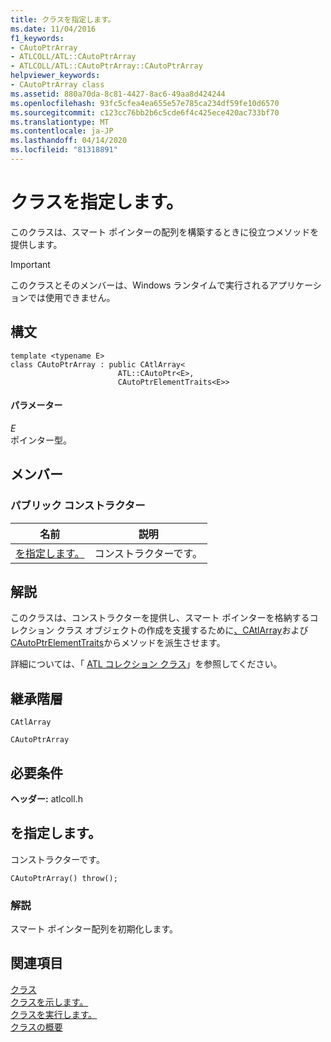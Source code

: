 ```yaml
---
title: クラスを指定します。
ms.date: 11/04/2016
f1_keywords:
- CAutoPtrArray
- ATLCOLL/ATL::CAutoPtrArray
- ATLCOLL/ATL::CAutoPtrArray::CAutoPtrArray
helpviewer_keywords:
- CAutoPtrArray class
ms.assetid: 880a70da-8c81-4427-8ac6-49aa8d424244
ms.openlocfilehash: 93fc5cfea4ea655e57e785ca234df59fe10d6570
ms.sourcegitcommit: c123cc76bb2b6c5cde6f4c425ece420ac733bf70
ms.translationtype: MT
ms.contentlocale: ja-JP
ms.lasthandoff: 04/14/2020
ms.locfileid: "81318891"
---
```

# <a name="cautoptrarray-class"></a>クラスを指定します。

このクラスは、スマート ポインターの配列を構築するときに役立つメソッドを提供します。

> [!IMPORTANT]
> このクラスとそのメンバーは、Windows ランタイムで実行されるアプリケーションでは使用できません。

## <a name="syntax"></a>構文

```
template <typename E>
class CAutoPtrArray : public CAtlArray<
                        ATL::CAutoPtr<E>,
                        CAutoPtrElementTraits<E>>
```

#### <a name="parameters"></a>パラメーター

*E*<br/>
ポインター型。

## <a name="members"></a>メンバー

### <a name="public-constructors"></a>パブリック コンストラクター

|名前|説明|
|----------|-----------------|
|[を指定します。](#cautoptrarray)|コンストラクターです。|

## <a name="remarks"></a>解説

このクラスは、コンストラクターを提供し、スマート ポインターを格納するコレクション クラス オブジェクトの作成を支援するために[、CAtlArray](../../atl/reference/catlarray-class.md)および[CAutoPtrElementTraits](../../atl/reference/cautoptrelementtraits-class.md)からメソッドを派生させます。

詳細については、「 [ATL コレクション クラス](../../atl/atl-collection-classes.md)」を参照してください。

## <a name="inheritance-hierarchy"></a>継承階層

`CAtlArray`

`CAutoPtrArray`

## <a name="requirements"></a>必要条件

**ヘッダー:** atlcoll.h

## <a name="cautoptrarraycautoptrarray"></a><a name="cautoptrarray"></a>を指定します。

コンストラクターです。

```
CAutoPtrArray() throw();
```

### <a name="remarks"></a>解説

スマート ポインター配列を初期化します。

## <a name="see-also"></a>関連項目

[クラス](../../atl/reference/catlarray-class.md)<br/>
[クラスを示します。](../../atl/reference/cautoptrelementtraits-class.md)<br/>
[クラスを実行します。](../../atl/reference/cautoptrlist-class.md)<br/>
[クラスの概要](../../atl/atl-class-overview.md)

